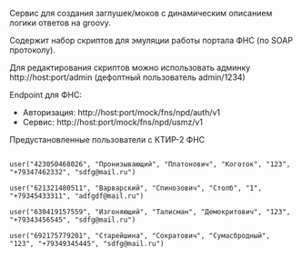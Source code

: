Сервис для создания заглушек/моков с динамическим описанием логики ответов на groovy. 

Содержит набор скриптов для эмуляции работы портала ФНС (по SOAP протоколу).

Для редактирования скриптов можно использовать админку http://host:port/admin (дефолтный пользователь admin/1234)

Endpoint для ФНС:
- Авторизация: http://host:port/mock/fns/npd/auth/v1
- Сервис: http://host:port/mock/fns/npd/usmz/v1

Предустановленные пользователи с КТИР-2 ФНС

<code>
user("423050468026", "Пронизывающий", "Платонович", "Коготок", "123", "+79347462332", "sdfg@mail.ru")<br>
user("621321480511", "Варварский", "Спинозович", "Столб", "1", "+79345433311", "adfgdf@mail.ru")<br>
user("630419157559", "Изгоняющий", "Талисман", "Демокритович", "123", "+79343456545", "sdfg@mail.ru")<br>
user("692175779201", "Старейшина", "Сократович", "Сумасбродный", "123", "+79349345445", "sdfg@mail.ru")<br>
</code>


